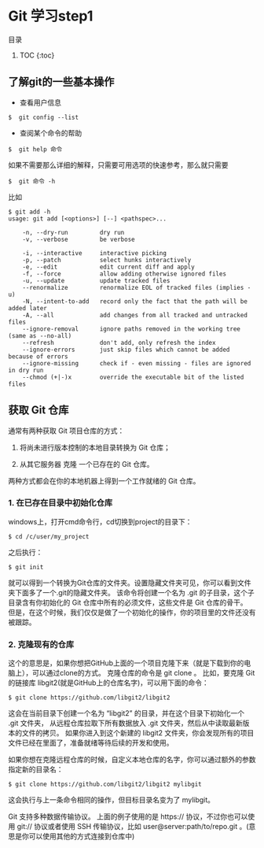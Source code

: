 # Git 学习step1
目录
1. TOC
{:toc}

## 了解git的一些基本操作 
- 查看用户信息
```
$  git config --list
```
- 查阅某个命令的帮助

```
$  git help 命令
```
如果不需要那么详细的解释，只需要可用选项的快速参考，那么就只需要
```
$  git 命令 -h
```


比如
```
$ git add -h
usage: git add [<options>] [--] <pathspec>...

    -n, --dry-run         dry run
    -v, --verbose         be verbose

    -i, --interactive     interactive picking
    -p, --patch           select hunks interactively
    -e, --edit            edit current diff and apply
    -f, --force           allow adding otherwise ignored files
    -u, --update          update tracked files
    --renormalize         renormalize EOL of tracked files (implies -u)
    -N, --intent-to-add   record only the fact that the path will be added later
    -A, --all             add changes from all tracked and untracked files
    --ignore-removal      ignore paths removed in the working tree (same as --no-all)
    --refresh             don't add, only refresh the index
    --ignore-errors       just skip files which cannot be added because of errors
    --ignore-missing      check if - even missing - files are ignored in dry run
    --chmod (+|-)x        override the executable bit of the listed files
```

## 获取 Git 仓库
通常有两种获取 Git 项目仓库的方式：

1. 将尚未进行版本控制的本地目录转换为 Git 仓库；

2. 从其它服务器 克隆 一个已存在的 Git 仓库。

两种方式都会在你的本地机器上得到一个工作就绪的 Git 仓库。
### 1. 在已存在目录中初始化仓库
windows上，打开cmd命令行，cd切换到project的目录下：
```
$ cd /c/user/my_project
```
之后执行：
```
$ git init
```
就可以得到一个转换为Git仓库的文件夹。设置隐藏文件夹可见，你可以看到文件夹下面多了一个.git的隐藏文件夹。
该命令将创建一个名为 .git 的子目录，这个子目录含有你初始化的 Git 仓库中所有的必须文件，这些文件是 Git 仓库的骨干。 但是，在这个时候，我们仅仅是做了一个初始化的操作，你的项目里的文件还没有被跟踪。
### 2. 克隆现有的仓库
这个的意思是，如果你想把GitHub上面的一个项目克隆下来（就是下载到你的电脑上），可以通过clone的方式。
克隆仓库的命令是 git clone <url> 。 比如，要克隆 Git 的链接库 libgit2(就是GitHub上的仓库名字)，可以用下面的命令：
```
$ git clone https://github.com/libgit2/libgit2
```
  
这会在当前目录下创建一个名为 “libgit2” 的目录，并在这个目录下初始化一个 .git 文件夹， 从远程仓库拉取下所有数据放入 .git 文件夹，然后从中读取最新版本的文件的拷贝。 如果你进入到这个新建的 libgit2 文件夹，你会发现所有的项目文件已经在里面了，准备就绪等待后续的开发和使用。
  
如果你想在克隆远程仓库的时候，自定义本地仓库的名字，你可以通过额外的参数指定新的目录名：
```
$ git clone https://github.com/libgit2/libgit2 mylibgit
```
这会执行与上一条命令相同的操作，但目标目录名变为了 mylibgit。

Git 支持多种数据传输协议。 上面的例子使用的是 https:// 协议，不过你也可以使用 git:// 协议或者使用 SSH 传输协议，比如 user@server:path/to/repo.git 。(意思是你可以使用其他的方式连接到仓库中)
